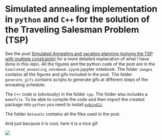 # Simulated annealing implementation in `python` and `C++` for the solution of the Traveling Salesman Problem (TSP)

See the post <a href="https://mirkomiorelli.github.io/SA_TSP/">Simulated Annealing and vacation planning (solving the TSP with multiple constraints)</a> for a more detailed explanation of what I have done in this repo. All the figures and the python code of the post are in the `Simulated_annealing_notebook.ipynb` jupyter notebook. The folder `images` contains all the figures and gifs included in the post. The folder `generate_gifs` contains scripts to generate gifs at different steps of the annealing schedule.

The `C++` code is (obviously) in the folder `cpp`. The folder also includes a `makefile`. To be able to compile the code and then import the created package into `python` you need to install <a href="https://github.com/pybind/pybind11">`pybind11`</a>.

The folder `datasets` contains all the files used in the post. 

And just because it is cool, here it is a nice gif:

![](http://i.imgur.com/Ssfp7.gif)
